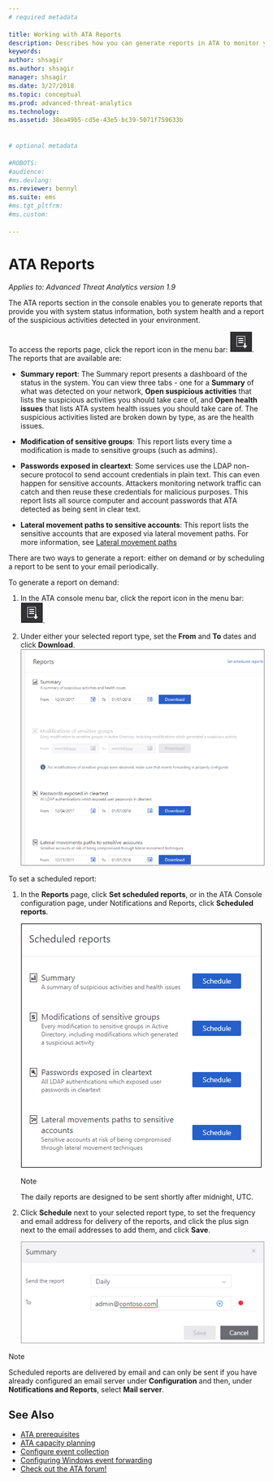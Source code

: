 ```yaml
---
# required metadata

title: Working with ATA Reports
description: Describes how you can generate reports in ATA to monitor your network.
keywords:
author: shsagir
ms.author: shsagir
manager: shsagir
ms.date: 3/27/2018
ms.topic: conceptual
ms.prod: advanced-threat-analytics
ms.technology:
ms.assetid: 38ea49b5-cd5e-43e5-bc39-5071f759633b


# optional metadata

#ROBOTS:
#audience:
#ms.devlang:
ms.reviewer: bennyl
ms.suite: ems
#ms.tgt_pltfrm:
#ms.custom:

---
```


# ATA Reports

*Applies to: Advanced Threat Analytics version 1.9*

The ATA reports section in the console enables you to generate reports that provide you with system status information, both system health and a report of the suspicious activities detected in your environment.

To access the reports page, click the report icon in the menu bar: ![report icon](media/ata-report-icon.png).
The reports that are available are:

- **Summary report**: The Summary report presents a dashboard of the status in the system. You can view three tabs - one for a **Summary** of what was detected on your network, **Open suspicious activities** that lists the suspicious activities you should take care of, and **Open health issues** that lists ATA system health issues you should take care of. The suspicious activities listed are broken down by type, as are the health issues.

- **Modification of sensitive groups**: This report lists every time a modification is made to sensitive groups (such as admins).

- **Passwords exposed in cleartext**: Some services use the LDAP non-secure protocol to send account credentials in plain text. This can even happen for sensitive accounts. Attackers monitoring network traffic can catch and then reuse these credentials for malicious purposes. This report lists all source computer and account passwords that ATA detected as being sent in clear text.

- **Lateral movement paths to sensitive accounts**: This report lists the sensitive accounts that are exposed via lateral movement paths. For more information, see [Lateral movement paths](use-case-lateral-movement-path.md)

There are two ways to generate a report: either on demand or by scheduling a report to be sent to your email periodically.

To generate a report on demand:

1. In the ATA console menu bar, click the report icon in the menu bar: ![report icon](media/ata-report-icon.png).

1. Under either your selected report type, set the **From** and **To** dates and click **Download**.
 ![Screenshot showing report date range selection](media/reports.png)

To set a scheduled report:

1. In the **Reports** page, click **Set scheduled reports**, or in the ATA Console configuration page, under Notifications and Reports, click **Scheduled reports**.

    ![Schedule reports](media/ata-sched-reports.png)

   > [!NOTE]
   > The daily reports are designed to be sent shortly after midnight, UTC.

1. Click **Schedule** next to your selected report type, to set the frequency and email address for delivery of the reports, and click the plus sign next to the email addresses to add them, and click **Save**.

    ![Schedule report frequency and email](media/sched-report1.png)

> [!NOTE]
> Scheduled reports are delivered by email and can only be sent if you have already configured an email server under **Configuration** and then, under **Notifications and Reports**, select **Mail server**.

## See Also

- [ATA prerequisites](ata-prerequisites.md)
- [ATA capacity planning](ata-capacity-planning.md)
- [Configure event collection](configure-event-collection.md)
- [Configuring Windows event forwarding](configure-event-collection.md)
- [Check out the ATA forum!](https://social.technet.microsoft.com/Forums/security/home?forum=mata)
